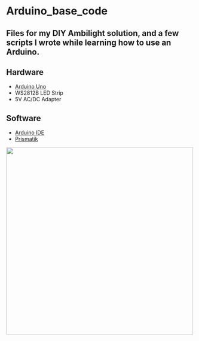 # Arduino_base_code
Files for my DIY Ambilight solution, and a few scripts I wrote while learning how to use an Arduino.
---
## Hardware
- [Arduino Uno](https://store-usa.arduino.cc/products/arduino-uno-rev3/)
- WS2812B LED Strip
- 5V AC/DC Adapter
## Software
- [Arduino IDE](https://www.arduino.cc/en/software)
- [Prismatik](https://github.com/psieg/Lightpack)

<img src="https://github.com/Zayatsoff/Arduino_base_code/blob/main/IMG_2685.jpg" width="500">
